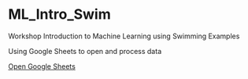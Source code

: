 # ML_Intro_Swim
Workshop Introduction to Machine Learning using Swimming Examples 

Using Google Sheets to open and process data

[Open Google Sheets](https://docs.google.com/spreadsheets/d/1yIz6kJ5t19BigsNlHxu8BjBJWgoee4vm-rpZInNG0gE/edit?usp=sharing])

